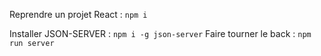 Reprendre un projet React : `npm i`

Installer JSON-SERVER : `npm i -g json-server`
Faire tourner le back : `npm run server`
